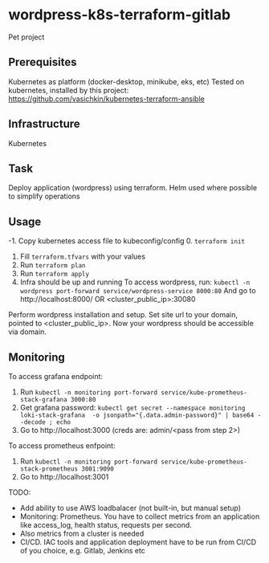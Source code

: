 # wordpress-k8s-terraform-gitlab
Pet project

## Prerequisites
Kubernetes as platform (docker-desktop, minikube, eks, etc)
Tested on kubernetes, installed by this project: https://github.com/vasichkin/kubernetes-terraform-ansible

## Infrastructure
Kubernetes 

## Task
Deploy application (wordpress) using terraform. Helm used where possible to simplify operations



## Usage
-1. Copy kubernetes access file to kubeconfig/config
0. `terraform init`
1. Fill `terraform.tfvars` with your values
2. Run `terraform plan`
3. Run `terraform apply`
4. Infra should be up and running
To access wordpress, run:
  `kubectl -n wordpress port-forward service/wordpress-service 8000:80`
  And go to http://localhost:8000/
OR 
  <cluster_public_ip>:30080

Perform wordpress installation and setup. Set site url to your domain, pointed to <cluster_public_ip>. Now your wordpress should be accessible via domain.

## Monitoring
To access grafana endpoint:
1. Run `kubectl -n monitoring port-forward service/kube-prometheus-stack-grafana 3000:80`
2. Get grafana password: `kubectl get secret --namespace monitoring loki-stack-grafana  -o jsonpath="{.data.admin-password}" | base64 --decode ; echo`
3. Go to http://localhost:3000 (creds are: admin/<pass from step 2>)

To access prometheus enfpoint:
1. Run `kubectl -n monitoring port-forward service/kube-prometheus-stack-prometheus 3001:9090`
2. Go to http://localhost:3001 





TODO:
- Add ability to use AWS loadbalacer (not built-in, but manual setup)
- Monitoring: Prometheus. You have to collect metrics from an application like access_log, health status, requests per second. 
- Also metrics from a cluster is needed
- CI/CD. IAC tools and application deployment have to be run from CI/CD of you choice, e.g. Gitlab, Jenkins etc